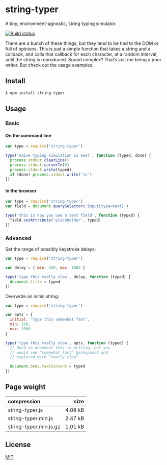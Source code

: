# string-typer

A tiny, environment-agnostic, string typing simulator.

[![Build status](https://travis-ci.org/michaelrhodes/string-typer.svg?branch=master)](https://travis-ci.org/michaelrhodes/string-typer)

There are a bunch of these things, but they tend to be tied to the DOM or full of opinions. This is just a simple function that takes a string and a callback, and calls that callback for each character, at a random interval, until the string is reproduced. Sound complex? That’s just me being a poor writer. But check out the usage examples.

## Install

```sh
$ npm install string-typer
```

## Usage

### Basic

#### On the command line

```js
var type = require('string-typer')

type('naïve typing simulation is kewl', function (typed, done) {
  process.stdout.clearLine()
  process.stdout.cursorTo(0)
  process.stdout.write(typed)
  if (done) process.stdout.write('\n')
})
```

#### In the browser

```js
var type = require('string-typer')
var field = document.querySelector('input[type=text]')

type('this is how you use a text field', function (typed) {
  field.setAttribute('placeholder', typed)
})
```

### Advanced

Set the range of possibly keystroke delays:

```js
var type = require('string-typer')

var delay = { min: 350, max: 1000 }

type('type this really slow', delay, function (typed) {
  document.title = typed
})
```

Overwrite an initial string:

```js
var type = require('string-typer')

var opts = {
  initial: 'type this somewhat fast',
  min: 350,
  max: 1000
}

type('type this really slow', opts, function (typed) {
  // Hard to document this in writing, but you
  // would see “somewhat fast” backspaced and
  // replaced with “really slow”

  document.body.textContent = typed
})
```

## Page weight

| compression            |    size |
| :--------------------- | ------: |
| string-typer.js        | 4.08 kB |
| string-typer.min.js    | 2.47 kB |
| string-typer.min.js.gz | 1.01 kB |


## License

[MIT](http://opensource.org/licenses/MIT)
